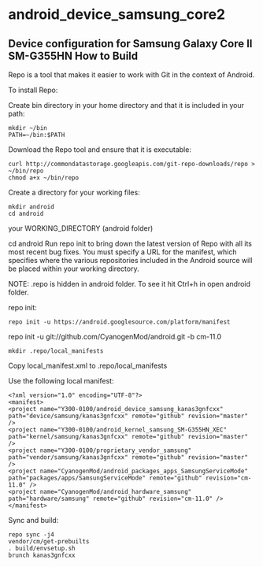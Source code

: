 android_device_samsung_core2
============================

Device configuration for Samsung Galaxy Core II SM-G355HN
How to Build
---------------

Repo is a tool that makes it easier to work with Git in the context of Android.

To install Repo:

 

   Create bin directory in your home directory and that it is included in your path:

    mkdir ~/bin
    PATH=~/bin:$PATH
   Download the Repo tool and ensure that it is executable:

    curl http://commondatastorage.googleapis.com/git-repo-downloads/repo > ~/bin/repo
    chmod a+x ~/bin/repo
   Create a directory for your working files:

    mkdir android
    cd android
your WORKING_DIRECTORY (android folder)

cd android
Run repo init to bring down the latest version of Repo with all its most recent bug fixes. You must specify a URL for the manifest, which specifies where the various repositories included in the Android source will be placed within your working directory.

NOTE:
.repo is hidden in android folder. To see it hit Ctrl+h in open android folder.

repo init:

    repo init -u https://android.googlesource.com/platform/manifest

repo init -u git://github.com/CyanogenMod/android.git -b cm-11.0

    mkdir .repo/local_manifests
    
Copy local_manifest.xml to .repo/local_manifests

Use the following local manifest:

    <?xml version="1.0" encoding="UTF-8"?>
    <manifest>
    <project name="Y300-0100/android_device_samsung_kanas3gnfcxx" path="device/samsung/kanas3gnfcxx" remote="github" revision="master" />
    <project name="Y300-0100/android_kernel_samsung_SM-G355HN_XEC" path="kernel/samsung/kanas3gnfcxx" remote="github" revision="master" />
    <project name="Y300-0100/proprietary_vendor_samsung" path="vendor/samsung/kanas3gnfcxx" remote="github" revision="master" />
    <project name="CyanogenMod/android_packages_apps_SamsungServiceMode" path="packages/apps/SamsungServiceMode" remote="github" revision="cm-11.0" />
    <project name="CyanogenMod/android_hardware_samsung" path="hardware/samsung" remote="github" revision="cm-11.0" />
    </manifest>


Sync and build:

    repo sync -j4
    vendor/cm/get-prebuilts
    . build/envsetup.sh
    brunch kanas3gnfcxx

